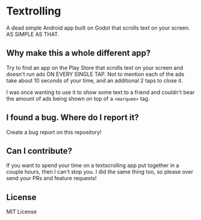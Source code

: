 # Textrolling

A dead simple Android app built on Godot that scrolls text on your screen. AS SIMPLE AS THAT.

## Why make this a whole different app?

Try to find an app on the Play Store that scrolls text on your screen and doesn't run ads ON EVERY SINGLE TAP. Not to mention each of the ads take about 10 seconds of your time, and an additional 2 taps to close it.

I was once wanting to use it to show some text to a friend and couldn't bear the amount of ads being shown on top of a `<marquee>` tag.

## I found a bug. Where do I report it?

Create a bug report on this repository!

## Can I contribute?

If you want to spend your time on a textscrolling app put together in a couple hours, then I can't stop you. I did the same thing too, so please over send your PRs and feature requests!

## License

MIT License
